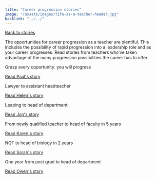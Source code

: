 ```yaml
---
title: "Career progression stories"
image: "/assets/images/life-as-a-teacher-header.jpg"
backlink: "../../"
---
```


<div class="content-wrapper">
    <div class="content__right">
    </div>
    <div class="content__left">
        <p>
            <a class="backlink" href="life-as-a-teacher/my-story-into-teaching/index">Back to stories</a>
        </p>
        <p>
         The opportunities for career progression as a teacher are plentiful. This includes the possibility of rapid progression into a 
          leadership role and as your career progresses.  Read stories from teachers who’ve taken advantage of the 
          many progression possibilities the career has to offer.
        </p>
    </div>
</div>
 
<div class="more-stories">
    <div class="more-stories__thumbs">
        <div class="more-stories__thumbs__thumb">
            <a href="/life-as-a-teacher/my-story-into-teaching/career-progression/grasp-every-opportunity">
                <div class="more-stories__thumbs__thumb__img" style="background-image:url('/assets/images/stories/stories-paul.jpg')"></div>
            </a>
            <div class="more-stories__thumbs__thumb__content">
                <p>Grasp every opportunity: you will progress</p>
                <a class="git-link" href="/life-as-a-teacher/my-story-into-teaching/career-progression/grasp-every-opportunity">Read Paul's story  <i class="fas fa-chevron-right"></i></a>
            </div>
        </div>
        <div class="more-stories__thumbs__thumb">
            <a href="/life-as-a-teacher/my-story-into-teaching/career-progression/lawyer-to-assistant-teacher">
                <div class="more-stories__thumbs__thumb__img" style="background-image:url('/assets/images/stories/stories-helen.jpg')"></div>
            </a>
            <div class="more-stories__thumbs__thumb__content">
                <p>Lawyer to assistant headteacher</p>
                <a class="git-link" href="/life-as-a-teacher/my-story-into-teaching/career-progression/lawyer-to-assistant-teacher">Read Helen's story  <i class="fas fa-chevron-right"></i></a>
            </div>
        </div>
        <div class="more-stories__thumbs__thumb">
            <a href="/life-as-a-teacher/my-story-into-teaching/career-progressoin/leaping-to-head-of-department">
                <div class="more-stories__thumbs__thumb__img" style="background-image:url('/assets/images/stories/stories-jon.jpg')"></div>
            </a>
            <div class="more-stories__thumbs__thumb__content">
                <p>Leaping to head of department</p>
                <a class="git-link" href="/life-as-a-teacher/my-story-into-teaching/career-progression/leaping-to-head-of-department">Read Jon's story  <i class="fas fa-chevron-right"></i></a>
            </div>
        </div>
        <div class="more-stories__thumbs__thumb">
            <a href="/life-as-a-teacher/my-story-into-teaching/career-progression/newly-qualified-to-head-of-faculty">
                <div class="more-stories__thumbs__thumb__img" style="background-image:url('/assets/images/stories/stories-karen-f.jpg')"></div>
            </a>
            <div class="more-stories__thumbs__thumb__content">
                <p>From newly qualified teacher to head of faculty in 5 years</p>
                <a class="git-link" href="/life-as-a-teacher/my-story-into-teaching/career-progression/newly-qualified-to-head-of-faculty">Read Karen's story  <i class="fas fa-chevron-right"></i></a>
            </div>
        </div>
        <div class="more-stories__thumbs__thumb">
            <a href="/life-as-a-teacher/my-story-into-teaching/career-progression/nqt-to-head-of-biology">
                <div class="more-stories__thumbs__thumb__img" style="background-image:url('/assets/images/stories/stories-sarah-f.jpg')"></div>
            </a>
            <div class="more-stories__thumbs__thumb__content">
                <p>NQT to head of biology in 2 years</p>
                <a class="git-link" href="/life-as-a-teacher/my-story-into-teaching/career-progression/nqt-to-head-of-biology">Read Sarah's story  <i class="fas fa-chevron-right"></i></a>
            </div>
        </div>
        <div class="more-stories__thumbs__thumb">
            <a href="/life-as-a-teacher/my-story-into-teaching/career-progression/one-year-from-post-grad-to-hod">
                <div class="more-stories__thumbs__thumb__img" style="background-image:url('/assets/images/stories/stories-own.jpg')"></div>
            </a>
            <div class="more-stories__thumbs__thumb__content">
                <p>One year from post grad to head of department</p>
                <a class="git-link" href="/life-as-a-teacher/my-story-into-teaching/career-changers/make-a-difference-to-young-people">Read Owen's story  <i class="fas fa-chevron-right"></i></a>
            </div>
        </div>
    </div>
</div>
        



